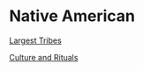 # Native American

[Largest Tribes](Native%20American%2010154f18b5c880eab0c3fddd10de3dc5/Largest%20Tribes%2010154f18b5c880e29af3e74cec75bbe8.md)

[Culture and Rituals](Native%20American%2010154f18b5c880eab0c3fddd10de3dc5/Culture%20and%20Rituals%2010154f18b5c880d7b06ccd0ef39776bf.md)